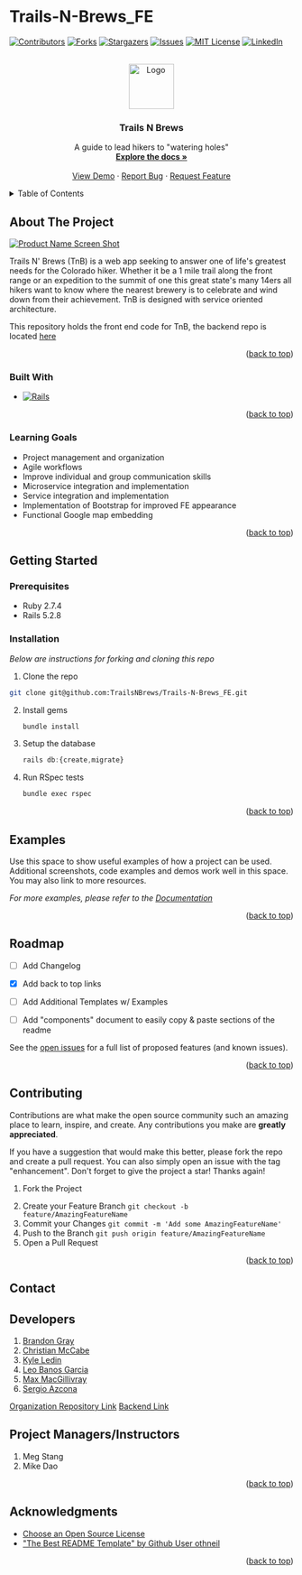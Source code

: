 # Trails-N-Brews_FE

<!-- Improved compatibility of back to top link: See: https://github.com/othneildrew/Best-README-Template/pull/73 -->
<a name="readme-top"></a>
<!--
*** Thanks for checking out the Best-README-Template. If you have a suggestion
*** that would make this better, please fork the repo and create a pull request
*** or simply open an issue with the tag "enhancement".
*** Don't forget to give the project a star!
*** Thanks again! Now go create something AMAZING! :D
-->



<!-- PROJECT SHIELDS -->
<!--
*** I'm using markdown "reference style" links for readability.
*** Reference links are enclosed in brackets [ ] instead of parentheses ( ).
*** See the bottom of this document for the declaration of the reference variables
*** for contributors-url, forks-url, etc. This is an optional, concise syntax you may use.
*** https://www.markdownguide.org/basic-syntax/#reference-style-links
-->
[![Contributors][contributors-shield]][contributors-url]
[![Forks][forks-shield]][forks-url]
[![Stargazers][stars-shield]][stars-url]
[![Issues][issues-shield]][issues-url]
[![MIT License][license-shield]][license-url]
[![LinkedIn][linkedin-shield]][linkedin-url]



<!-- PROJECT LOGO -->
<br />
<div align="center">
  <a href="https://github.com/othneildrew/Best-README-Template">
    <img src="images/logo.png" alt="Logo" width="80" height="80">
  </a>

  <h3 align="center">Trails N Brews</h3>

  <p align="center">
    A guide to lead hikers to "watering holes"
    <br />
    <a href="https://github.com/TrailsNBrews/Trails-N-Brews_FE/"><strong>Explore the docs »</strong></a>
    <br />
    <br />
    <a href="https://github.com/TrailsNBrews/Trails-N-Brews_FE/">View Demo</a>
    ·
    <a href="https://github.com/TrailsNBrews/Trails-N-Brews_FE/issues">Report Bug</a>
    ·
    <a href="https://github.com/TrailsNBrews/Trails-N-Brews_FE/issues">Request Feature</a>
  </p>
</div>



<!-- TABLE OF CONTENTS -->
<details>
  <summary>Table of Contents</summary>
  <ol>
    <li>
      <a href="#about-the-project">About The Project</a>
      <ul>
        <li><a href="#built-with">Built With</a></li>
        <li><a href="#learning-goals">Learning Goals</a></li>
      </ul>
    </li>
    <li>
      <a href="#getting-started">Getting Started</a>
      <ul>
        <li><a href="#prerequisites">Prerequisites</a></li>
        <li><a href="#installation">Installation</a></li>
      </ul>
    </li>
    <li><a href="#usage">Usage</a></li>
    <li><a href="#roadmap">Roadmap</a></li>
    <li><a href="#contributing">Contributing</a></li>
    <li><a href="#license">License</a></li>
    <li><a href="#contact">Contact</a></li>
    <li><a href="#acknowledgments">Acknowledgments</a></li>
  </ol>
</details>



<!-- ABOUT THE PROJECT -->
## About The Project

[![Product Name Screen Shot][product-screenshot]](https://example.com)

Trails N' Brews (TnB) is a web app seeking to answer one of life's greatest needs for the Colorado hiker. Whether it be a 1 mile trail along the front range or an expedition to the summit of one this great state's many 14ers all hikers want to know where the nearest brewery is to celebrate and wind down from their achievement. TnB is designed with service oriented architecture.

This repository holds the front end code for TnB, the backend repo is located [here](https://github.com/TrailsNBrews/trails_n_brews_BE)


<p align="right">(<a href="#readme-top">back to top</a>)</p>



### Built With

* [![Rails]][Rails-url]
<!-- Others will be added as needed -->


<p align="right">(<a href="#readme-top">back to top</a>)</p>



### Learning Goals

* Project management and organization
* Agile workflows
* Improve individual and group communication skills
* Microservice integration and implementation
* Service integration and implementation
* Implementation of Bootstrap for improved FE appearance
* Functional Google map embedding

<!-- Others can be added as needed -->


<p align="right">(<a href="#readme-top">back to top</a>)</p>



<!-- GETTING STARTED -->
## Getting Started

### Prerequisites

* Ruby 2.7.4
* Rails 5.2.8

### Installation

_Below are instructions for forking and cloning this repo_

1. Clone the repo

<!-- add clone gif http://www.giphy.com/gifs/MGGuPEeUJu6qVeIMv5 -->
   ```sh
   git clone git@github.com:TrailsNBrews/Trails-N-Brews_FE.git
   ```
2. Install gems
   ```sh
   bundle install
   ```
3. Setup the database
   ```js
   rails db:{create,migrate}
   ```
4. Run RSpec tests
    ```sh
    bundle exec rspec
    ```

<p align="right">(<a href="#readme-top">back to top</a>)</p>



<!-- USAGE EXAMPLES -->
## Examples 

Use this space to show useful examples of how a project can be used. Additional screenshots, code examples and demos work well in this space. You may also link to more resources.

_For more examples, please refer to the [Documentation](https://example.com)_

<p align="right">(<a href="#readme-top">back to top</a>)</p>



<!-- ROADMAP -->
## Roadmap

- [ ] Add Changelog
- [x] Add back to top links
- [ ] Add Additional Templates w/ Examples
- [ ] Add "components" document to easily copy & paste sections of the readme


See the [open issues](https://github.com/othneildrew/Best-README-Template/issues) for a full list of proposed features (and known issues).

<p align="right">(<a href="#readme-top">back to top</a>)</p>



<!-- CONTRIBUTING -->
## Contributing

Contributions are what make the open source community such an amazing place to learn, inspire, and create. Any contributions you make are **greatly appreciated**.

If you have a suggestion that would make this better, please fork the repo and create a pull request. You can also simply open an issue with the tag "enhancement".
Don't forget to give the project a star! Thanks again!

1. Fork the Project
  <!-- fork gif http://www.giphy.com/gifs/Q0m5xgakobdn2Sot01 -->
2. Create your Feature Branch 
  `git checkout -b feature/AmazingFeatureName`
3. Commit your Changes 
  `git commit -m 'Add some AmazingFeatureName'`
4. Push to the Branch 
  `git push origin feature/AmazingFeatureName`
5. Open a Pull Request

<!-- PR gif http://www.giphy.com/gifs/CACCdm76hZKBdaaz2Y -->

<p align="right">(<a href="#readme-top">back to top</a>)</p>



<!-- LICENSE -->
<!-- ## License

Distributed under the MIT License. See `LICENSE.txt` for more information.

<p align="right">(<a href="#readme-top">back to top</a>)</p> -->



<!-- CONTACT -->
## Contact

## Developers

1. [Brandon Gray](https://github.com/bGray88)
2. [Christian McCabe](https://github.com/cemccabe)
3. [Kyle Ledin](https://github.com/Kledin85)
4. [Leo Banos Garcia](https://github.com/banosl)
5. [Max MacGillivray](https://github.com/MoxieMax)
6. [Sergio Azcona](https://github.com/Sergio-Azcona)

[Organization Repository Link](https://github.com/orgs/TrailsNBrews/repositories)
[Backend Link](https://github.com/TrailsNBrews/trails_n_brews_BE)

## Project Managers/Instructors

1. Meg Stang
2. Mike Dao


<p align="right">(<a href="#readme-top">back to top</a>)</p>



<!-- ACKNOWLEDGMENTS -->
## Acknowledgments

* [Choose an Open Source License](https://choosealicense.com)
* ["The Best README Template" by Github User othneil](https://github.com/othneildrew/Best-README-Template)

<p align="right">(<a href="#readme-top">back to top</a>)</p>



<!-- MARKDOWN LINKS & IMAGES -->
<!-- https://www.markdownguide.org/basic-syntax/#reference-style-links -->
[contributors-shield]: https://img.shields.io/github/contributors/TrailsNBrews/trails_n_brews_BE.svg?style=for-the-badge
[contributors-url]: https://github.com/TrailsNBrews/trails_n_brews_BE/graphs/contributors
[forks-shield]: https://img.shields.io/github/forks/TrailsNBrews/trails_n_brews_BE.svg?style=for-the-badge
[forks-url]: https://github.com/TrailsNBrews/trails_n_brews_BEe/network/members
[stars-shield]: https://img.shields.io/github/stars/TrailsNBrews/trails_n_brews_BE.svg?style=for-the-badge
[stars-url]: https://github.com/TrailsNBrews/trails_n_brews_BE/stargazers
[issues-shield]: https://img.shields.io/github/issues/TrailsNBrews/trails_n_brews_BE.svg?style=for-the-badge
[issues-url]: https://github.com/TrailsNBrews/trails_n_brews_BE/issues
[license-shield]: https://img.shields.io/github/license/TrailsNBrews/trails_n_brews_BE.svg?style=for-the-badge
[license-url]: https://github.com/TrailsNBrews/trails_n_brews_BE/blob/master/LICENSE.txt
[linkedin-shield]: https://img.shields.io/badge/-LinkedIn-black.svg?style=for-the-badge&logo=linkedin&colorB=555
[linkedin-url]: https://linkedin.com/in/linkedin_username
[product-screenshot]: images/screenshot.png
[Bootstrap.com]: https://img.shields.io/badge/Bootstrap-563D7C?style=for-the-badge&logo=bootstrap&logoColor=white
[Bootstrap-url]: https://getbootstrap.com
[Rails]: https://img.shields.io/badge/-Ruby%20on%20Rails-CC0000?logo=ruby-on-rails&logoColor=white&style=for-the-badge
[Rails-url]: https://rubyonrails.org 
